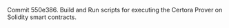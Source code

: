 Commit 550e386.                    Build and Run scripts for executing the Certora Prover on Solidity smart contracts.